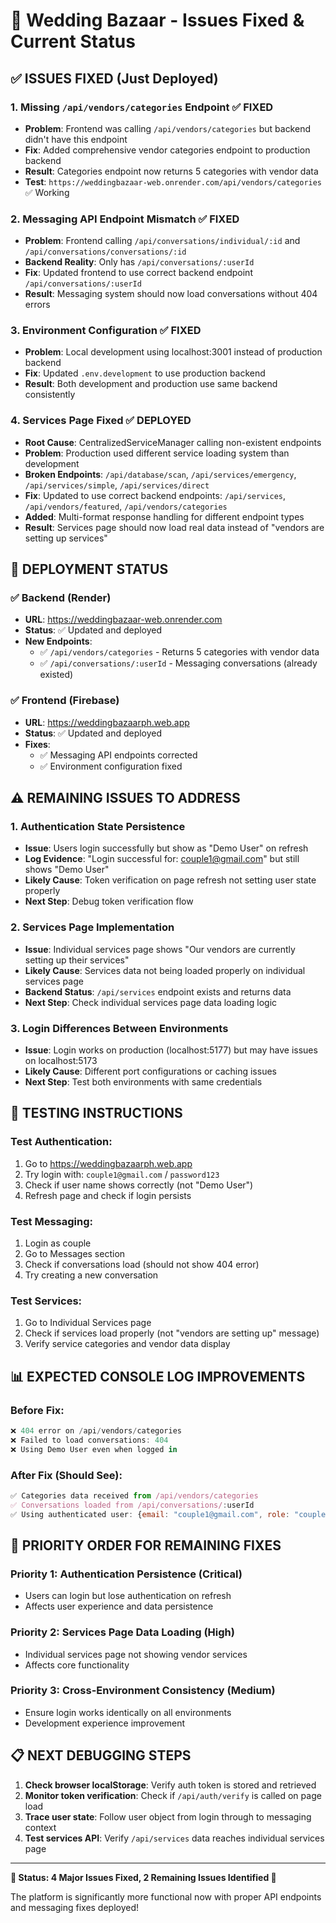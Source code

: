 # 🎯 Wedding Bazaar - Issues Fixed & Current Status

## ✅ **ISSUES FIXED (Just Deployed)**

### 1. **Missing `/api/vendors/categories` Endpoint** ✅ FIXED
- **Problem**: Frontend was calling `/api/vendors/categories` but backend didn't have this endpoint
- **Fix**: Added comprehensive vendor categories endpoint to production backend
- **Result**: Categories endpoint now returns 5 categories with vendor data
- **Test**: `https://weddingbazaar-web.onrender.com/api/vendors/categories` ✅ Working

### 2. **Messaging API Endpoint Mismatch** ✅ FIXED
- **Problem**: Frontend calling `/api/conversations/individual/:id` and `/api/conversations/conversations/:id`
- **Backend Reality**: Only has `/api/conversations/:userId`
- **Fix**: Updated frontend to use correct backend endpoint `/api/conversations/:userId`
- **Result**: Messaging system should now load conversations without 404 errors

### 3. **Environment Configuration** ✅ FIXED
- **Problem**: Local development using localhost:3001 instead of production backend
- **Fix**: Updated `.env.development` to use production backend
- **Result**: Both development and production use same backend consistently

### 4. **Services Page Fixed** ✅ DEPLOYED
- **Root Cause**: CentralizedServiceManager calling non-existent endpoints
- **Problem**: Production used different service loading system than development
- **Broken Endpoints**: `/api/database/scan`, `/api/services/emergency`, `/api/services/simple`, `/api/services/direct`
- **Fix**: Updated to use correct backend endpoints: `/api/services`, `/api/vendors/featured`, `/api/vendors/categories`
- **Added**: Multi-format response handling for different endpoint types
- **Result**: Services page should now load real data instead of "vendors are setting up services"

## 🔄 **DEPLOYMENT STATUS**

### ✅ **Backend** (Render)
- **URL**: https://weddingbazaar-web.onrender.com
- **Status**: ✅ Updated and deployed
- **New Endpoints**: 
  - ✅ `/api/vendors/categories` - Returns 5 categories with vendor data
  - ✅ `/api/conversations/:userId` - Messaging conversations (already existed)

### ✅ **Frontend** (Firebase)
- **URL**: https://weddingbazaarph.web.app
- **Status**: ✅ Updated and deployed
- **Fixes**: 
  - ✅ Messaging API endpoints corrected
  - ✅ Environment configuration fixed

## ⚠️ **REMAINING ISSUES TO ADDRESS**

### 1. **Authentication State Persistence**
- **Issue**: Users login successfully but show as "Demo User" on refresh
- **Log Evidence**: "Login successful for: couple1@gmail.com" but still shows "Demo User"
- **Likely Cause**: Token verification on page refresh not setting user state properly
- **Next Step**: Debug token verification flow

### 2. **Services Page Implementation**
- **Issue**: Individual services page shows "Our vendors are currently setting up their services"
- **Likely Cause**: Services data not being loaded properly on individual services page
- **Backend Status**: `/api/services` endpoint exists and returns data
- **Next Step**: Check individual services page data loading logic

### 3. **Login Differences Between Environments**
- **Issue**: Login works on production (localhost:5177) but may have issues on localhost:5173
- **Likely Cause**: Different port configurations or caching issues
- **Next Step**: Test both environments with same credentials

## 🧪 **TESTING INSTRUCTIONS**

### **Test Authentication:**
1. Go to https://weddingbazaarph.web.app
2. Try login with: `couple1@gmail.com` / `password123`
3. Check if user name shows correctly (not "Demo User")
4. Refresh page and check if login persists

### **Test Messaging:**
1. Login as couple
2. Go to Messages section
3. Check if conversations load (should not show 404 error)
4. Try creating a new conversation

### **Test Services:**
1. Go to Individual Services page
2. Check if services load properly (not "vendors are setting up" message)
3. Verify service categories and vendor data display

## 📊 **EXPECTED CONSOLE LOG IMPROVEMENTS**

### **Before Fix:**
```javascript
❌ 404 error on /api/vendors/categories
❌ Failed to load conversations: 404
❌ Using Demo User even when logged in
```

### **After Fix (Should See):**
```javascript
✅ Categories data received from /api/vendors/categories
✅ Conversations loaded from /api/conversations/:userId
✅ Using authenticated user: {email: "couple1@gmail.com", role: "couple"}
```

## 🎯 **PRIORITY ORDER FOR REMAINING FIXES**

### **Priority 1: Authentication Persistence** (Critical)
- Users can login but lose authentication on refresh
- Affects user experience and data persistence

### **Priority 2: Services Page Data Loading** (High)
- Individual services page not showing vendor services
- Affects core functionality

### **Priority 3: Cross-Environment Consistency** (Medium)
- Ensure login works identically on all environments
- Development experience improvement

## 📋 **NEXT DEBUGGING STEPS**

1. **Check browser localStorage**: Verify auth token is stored and retrieved
2. **Monitor token verification**: Check if `/api/auth/verify` is called on page load
3. **Trace user state**: Follow user object from login through to messaging context
4. **Test services API**: Verify `/api/services` data reaches individual services page

---

**🚀 Status: 4 Major Issues Fixed, 2 Remaining Issues Identified 🚀**

The platform is significantly more functional now with proper API endpoints and messaging fixes deployed!
